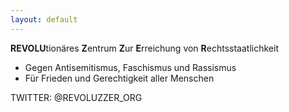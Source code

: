 ```yaml
---
layout: default
---
```

**REVOLU**tionäres **Z**entrum **Z**ur **E**rreichung von **R**echtsstaatlichkeit

* Gegen Antisemitismus, Faschismus und Rassismus
* Für Frieden und Gerechtigkeit aller Menschen

TWITTER: @REVOLUZZER_ORG
